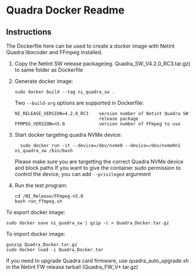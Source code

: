# Quadra Docker Readme

## Instructions
The Dockerfile here can be used to create a docker image with Netint Quadra
libxcoder and FFmpeg installed.

1. Copy the Netint SW release package(eg. Quadra_SW_V4.2.0_RC3.tar.gz) to same
   folder as Dockerfile
2. Generate docker image:

       sudo docker build --tag ni_quadra_sw .
   Two `--build-arg` options are supported in Dockerfile:

       NI_RELEASE_VERSION=4.2.0_RC3    version number of Netint Quadra SW
                                       release package
       FFMPEG_VERSION=n5.0             version number of FFmpeg to use

3. Start docker targeting quadra NVMe device:
   
         sudo docker run -it --device=/dev/nvme0 --device=/dev/nvme0n1 ni_quadra_sw /bin/bash
   
   Please make sure you are targetting the correct Quadra NVMe device and block paths
   If you want to give the container sudo permission to control the device, you can add `--privileged` argurment 
   
4. Run the test program:

       cd /NI_Release/FFmpeg-n5.0
       bash run_ffmpeg.sh

To export docker image:

    sudo docker save ni_quadra_sw | gzip -c > Quadra_Docker.tar.gz

To import docker image:

    gunzip Quadra_Docker.tar.gz
    sudo docker load -i Quadra_Docker.tar

If you need to upgrade Quadra card firmware, use quadra_auto_upgrade.sh in the
Netint FW release tarball (Quadra_FW_V*.tar.gz)
